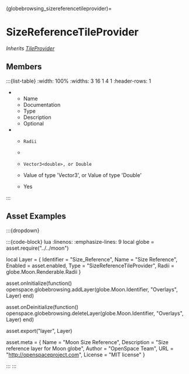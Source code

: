 



(globebrowsing_sizereferencetileprovider)=
# SizeReferenceTileProvider

_Inherits [TileProvider](#TileProvider)_




## Members


:::{list-table}
:width: 100%
:widths: 3 16 1 4 1
:header-rows: 1
*   - Name
    - Documentation
    - Type
    - Description
    - Optional

*   - `Radii`
    - 
    - `Vector3<double>, or Double`
    
    - Value of type 'Vector3<double>', or Value of type 'Double' 
    
    - Yes
    
:::









## Asset Examples


:::{dropdown} 

:::{code-block} lua
:linenos:
:emphasize-lines: 9
local globe = asset.require("../../moon")



local Layer = {
  Identifier = "Size_Reference",
  Name = "Size Reference",
  Enabled = asset.enabled,
  Type = "SizeReferenceTileProvider",
  Radii = globe.Moon.Renderable.Radii
}


asset.onInitialize(function()
  openspace.globebrowsing.addLayer(globe.Moon.Identifier, "Overlays", Layer)
end)

asset.onDeinitialize(function()
  openspace.globebrowsing.deleteLayer(globe.Moon.Identifier, "Overlays", Layer)
end)

asset.export("layer", Layer)



asset.meta = {
  Name = "Moon Size Reference",
  Description = "Size reference layer for Moon globe",
  Author = "OpenSpace Team",
  URL = "http://openspaceproject.com",
  License = "MIT license"
}

:::
:::


